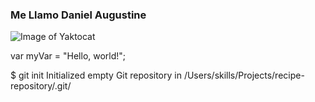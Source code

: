 ### Me Llamo Daniel Augustine
![Image of Yaktocat](https://octodex.github.com/images/yaktocat.png)

var myVar = "Hello, world!";


$ git init
Initialized empty Git repository in /Users/skills/Projects/recipe-repository/.git/
